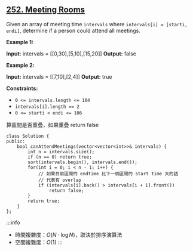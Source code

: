 ## [252\. Meeting Rooms](https://leetcode.com/problems/meeting-rooms/)

Given an array of meeting time `intervals` where `intervals[i] = [starti, endi]`, determine if a person could attend all meetings.

**Example 1:**

**Input:** intervals = \[\[0,30\],\[5,10\],\[15,20\]\]
**Output:** false

**Example 2:**

**Input:** intervals = \[\[7,10\],\[2,4\]\]
**Output:** true

**Constraints:**

-   `0 <= intervals.length <= 104`
-   `intervals[i].length == 2`
-   `0 <= starti < endi <= 106`

算區間是否重疊，如果重疊 return false

```cpp=
class Solution {
public:
    bool canAttendMeetings(vector<vector<int>>& intervals) {
        int n = intervals.size();
        if (n == 0) return true;
        sort(intervals.begin(), intervals.end());
        for(int i = 0; i < n - 1; i++) {
            // 如果目前區間的 endtime 比下一個區間的 start time 大的話
            // 代表有 overlap
            if (intervals[i].back() > intervals[i + 1].front())
                return false;
        }
        return true;
    }
};
```

:::info
- 時間複雜度：$O(N \cdot \log N)$，取決於排序演算法
- 空間複雜度：$O(1)$
:::
